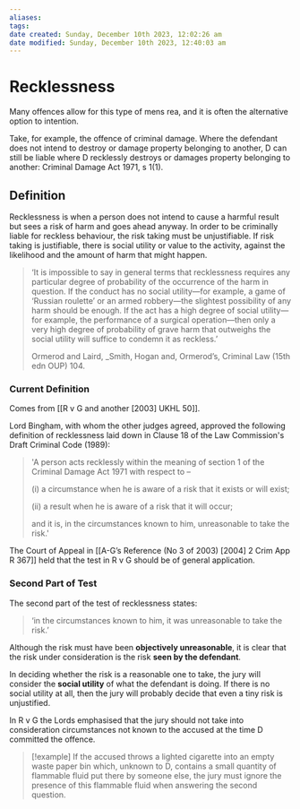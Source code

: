 ```yaml
---
aliases: 
tags: 
date created: Sunday, December 10th 2023, 12:02:26 am
date modified: Sunday, December 10th 2023, 12:40:03 am
---
```


# Recklessness

Many offences allow for this type of mens rea, and it is often the alternative option to intention.

Take, for example, the offence of criminal damage. Where the defendant does not intend to destroy or damage property belonging to another, D can still be liable where D recklessly destroys or damages property belonging to another: Criminal Damage Act 1971, s 1(1).

## Definition

Recklessness is when a person does not intend to cause a harmful result but sees a risk of harm and goes ahead anyway. In order to be criminally liable for reckless behaviour, the risk taking must be unjustifiable. If risk taking is justifiable, there is social utility or value to the activity, against the likelihood and the amount of harm that might happen.

> ‘It is impossible to say in general terms that recklessness requires any particular degree of probability of the occurrence of the harm in question. If the conduct has no social utility—for example, a game of ‘Russian roulette’ or an armed robbery—the slightest possibility of any harm should be enough. If the act has a high degree of social utility—for example, the performance of a surgical operation—then only a very high degree of probability of grave harm that outweighs the social utility will suffice to condemn it as reckless.’
>
> Ormerod and Laird, _Smith, Hogan and, Ormerod’s, Criminal Law (15th edn OUP) 104.

### Current Definition

Comes from [[R v G and another [2003] UKHL 50]].

 Lord Bingham, with whom the other judges agreed, approved the following definition of recklessness laid down in Clause 18 of the Law Commission's Draft Criminal Code (1989):

> 'A person acts recklessly within the meaning of section 1 of the Criminal Damage Act 1971 with respect to –
>
> (i) a circumstance when he is aware of a risk that it exists or will exist;
>
> (ii) a result when he is aware of a risk that it will occur;
>
> and it is, in the circumstances known to him, unreasonable to take the risk.'

The Court of Appeal in [[A-G’s Reference (No 3 of 2003) [2004] 2 Crim App R 367]] held that the test in R v G should be of general application.

### Second Part of Test

The second part of the test of recklessness states:

> ‘in the circumstances known to him, it was unreasonable to take the risk.’

Although the risk must have been **objectively unreasonable**, it is clear that the risk under consideration is the risk **seen by the defendant**.

In deciding whether the risk is a reasonable one to take, the jury will consider the **social utility** of what the defendant is doing. If there is no social utility at all, then the jury will probably decide that even a tiny risk is unjustified.

In R v G the Lords emphasised that the jury should not take into consideration circumstances not known to the accused at the time D committed the offence.

> [!example]
> If the accused throws a lighted cigarette into an empty waste paper bin which, unknown to D, contains a small quantity of flammable fluid put there by someone else, the jury must ignore the presence of this flammable fluid when answering the second question.

